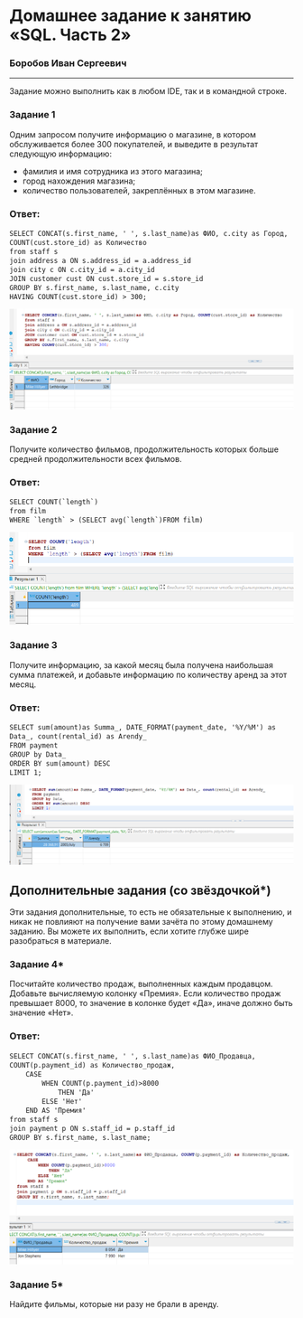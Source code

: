 # Домашнее задание к занятию «SQL. Часть 2»

### Боробов Иван Сергеевич
---

Задание можно выполнить как в любом IDE, так и в командной строке.

### Задание 1

Одним запросом получите информацию о магазине, в котором обслуживается более 300 покупателей, и выведите в результат следующую информацию: 
- фамилия и имя сотрудника из этого магазина;
- город нахождения магазина;
- количество пользователей, закреплённых в этом магазине.

### Ответ:
```
SELECT CONCAT(s.first_name, ' ', s.last_name)as ФИО, c.city as Город, COUNT(cust.store_id) as Количество
from staff s
join address a ON s.address_id = a.address_id
join city c ON c.city_id = a.city_id
JOIN customer cust ON cust.store_id = s.store_id
GROUP BY s.first_name, s.last_name, c.city
HAVING COUNT(cust.store_id) > 300;
```
![1](https://github.com/Borobov/05-Data-storage-and-transmission-systems-/blob/f5e317b70faef06834f4ad9844db0c60a3f2a83d/img-12-04/img-12-04-1.png)

### Задание 2

Получите количество фильмов, продолжительность которых больше средней продолжительности всех фильмов.

### Ответ:
```
SELECT COUNT(`length`)
from film
WHERE `length` > (SELECT avg(`length`)FROM film)
```
![2](https://github.com/Borobov/05-Data-storage-and-transmission-systems-/blob/f5e317b70faef06834f4ad9844db0c60a3f2a83d/img-12-04/img-12-04-2.png)

### Задание 3

Получите информацию, за какой месяц была получена наибольшая сумма платежей, и добавьте информацию по количеству аренд за этот месяц.

### Ответ:
```
SELECT sum(amount)as Summa_, DATE_FORMAT(payment_date, '%Y/%M') as Data_, count(rental_id) as Arendy_
FROM payment
GROUP by Data_
ORDER BY sum(amount) DESC
LIMIT 1;
```
![3](https://github.com/Borobov/05-Data-storage-and-transmission-systems-/blob/f5e317b70faef06834f4ad9844db0c60a3f2a83d/img-12-04/img-12-04-3.png)

## Дополнительные задания (со звёздочкой*)
Эти задания дополнительные, то есть не обязательные к выполнению, и никак не повлияют на получение вами зачёта по этому домашнему заданию. Вы можете их выполнить, если хотите глубже шире разобраться в материале.

### Задание 4*

Посчитайте количество продаж, выполненных каждым продавцом. Добавьте вычисляемую колонку «Премия». Если количество продаж превышает 8000, то значение в колонке будет «Да», иначе должно быть значение «Нет».

### Ответ:
```
SELECT CONCAT(s.first_name, ' ', s.last_name)as ФИО_Продавца, COUNT(p.payment_id) as Количество_продаж,
	CASE
		WHEN COUNT(p.payment_id)>8000 
			THEN 'Да'
		ELSE 'Нет'
	END AS 'Премия'
from staff s
join payment p ON s.staff_id = p.staff_id
GROUP BY s.first_name, s.last_name;
```
![4](https://github.com/Borobov/05-Data-storage-and-transmission-systems-/blob/f5e317b70faef06834f4ad9844db0c60a3f2a83d/img-12-04/img-12-04-4.png)

### Задание 5*

Найдите фильмы, которые ни разу не брали в аренду.

